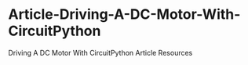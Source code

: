 # Article-Driving-A-DC-Motor-With-CircuitPython
Driving A DC Motor With CircuitPython Article Resources
